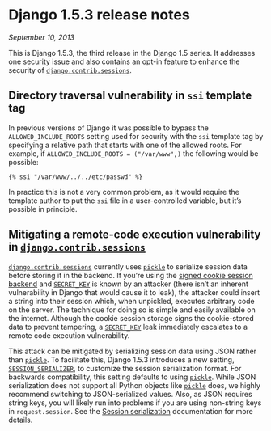 # Django 1.5.3 release notes

*September 10, 2013*

This is Django 1.5.3, the third release in the Django 1.5 series. It addresses
one security issue and also contains an opt-in feature to enhance the security
of [`django.contrib.sessions`](../topics/http/sessions.md#module-django.contrib.sessions).

## Directory traversal vulnerability in `ssi` template tag

In previous versions of Django it was possible to bypass the
`ALLOWED_INCLUDE_ROOTS` setting used for security with the `ssi`
template tag by specifying a relative path that starts with one of the allowed
roots. For example, if `ALLOWED_INCLUDE_ROOTS = ("/var/www",)` the following
would be possible:

```html+django
{% ssi "/var/www/../../etc/passwd" %}
```

In practice this is not a very common problem, as it would require the template
author to put the `ssi` file in a user-controlled variable, but it’s possible
in principle.

## Mitigating a remote-code execution vulnerability in [`django.contrib.sessions`](../topics/http/sessions.md#module-django.contrib.sessions)

[`django.contrib.sessions`](../topics/http/sessions.md#module-django.contrib.sessions) currently uses [`pickle`](https://docs.python.org/3/library/pickle.html#module-pickle) to serialize
session data before storing it in the backend. If you’re using the [signed
cookie session backend](../topics/http/sessions.md#cookie-session-backend) and [`SECRET_KEY`](../ref/settings.md#std-setting-SECRET_KEY) is
known by an attacker (there isn’t an inherent vulnerability in Django that
would cause it to leak), the attacker could insert a string into their session
which, when unpickled, executes arbitrary code on the server. The technique for
doing so is simple and easily available on the internet. Although the cookie
session storage signs the cookie-stored data to prevent tampering, a
[`SECRET_KEY`](../ref/settings.md#std-setting-SECRET_KEY) leak immediately escalates to a remote code execution
vulnerability.

This attack can be mitigated by serializing session data using JSON rather
than [`pickle`](https://docs.python.org/3/library/pickle.html#module-pickle). To facilitate this, Django 1.5.3 introduces a new setting,
[`SESSION_SERIALIZER`](../ref/settings.md#std-setting-SESSION_SERIALIZER), to customize the session serialization format.
For backwards compatibility, this setting defaults to using [`pickle`](https://docs.python.org/3/library/pickle.html#module-pickle).
While JSON serialization does not support all Python objects like [`pickle`](https://docs.python.org/3/library/pickle.html#module-pickle)
does, we highly recommend switching to JSON-serialized values. Also,
as JSON requires string keys, you will likely run into problems if you are
using non-string keys in `request.session`. See the
[Session serialization](../topics/http/sessions.md#session-serialization) documentation for more details.
